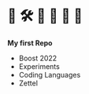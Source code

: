 # 🐧 🛠️ 📝 📑 🔗 🧙
 
 **My first Repo**     

 * Boost 2022
 * Experiments
 * Coding Languages
 * Zettel

